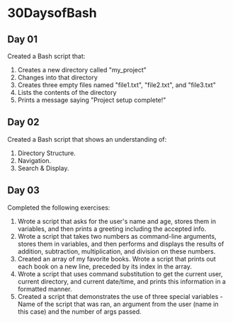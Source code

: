 # 30DaysofBash

<h2>Day 01</h2>
<p>Created a Bash script that:</p>
<ol>
  <li>Creates a new directory called "my_project"</li>
  <li>Changes into that directory</li>
  <li>Creates three empty files named "file1.txt", "file2.txt", and "file3.txt"</li>
  <li>Lists the contents of the directory</li>
  <li>Prints a message saying "Project setup complete!"</li>
</ol>

<h2>Day 02</h2>
<p>Created a Bash script that shows an understanding of:</p>
<ol>
  <li>Directory Structure.</li>
  <li>Navigation.</li>
  <li>Search & Display.</li>
</ol>

<h2>Day 03</h2>
<p>Completed the following exercises: </p>
<ol>
  <li>Wrote a script that asks for the user's name and age, stores them in variables, and then prints a greeting including the accepted info.</li>
  <li>
    Wrote a script that takes two numbers as command-line arguments, stores them in variables, and then performs and displays the results of addition, subtraction, multiplication, and division on these numbers.
  </li>
  <li>Created an array of my favorite books. Wrote a script that prints out each book on a new line, preceded by its index in the array.</li>
  <li>Wrote a script that uses command substitution to get the current user, current directory, and current date/time, and prints this information in a formatted manner.</li>
  <li>Created a script that demonstrates the use of three special variables - Name of the script that was ran, an argument from the user (name in this case) and the number of args passed.</li>
</ol>

